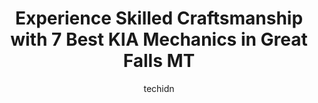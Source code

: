 ---
layout: ampstory
image: https://images.unsplash.com/photo-1517672651691-24622a91b550?ixlib=rb-4.0.3&ixid=MnwxMjA3fDB8MHxwaG90by1wYWdlfHx8fGVufDB8fHx8&auto=format&fit=crop&w=640&h=853&q=80
author: techidn
featured: false
description: Looking for reliable and skilled KIA Mechanic in Great Falls MT, USA? Your search ends here with the 7 best KIA Mechanic in town. With their expertise and commitment to delivering exceptiona
title: Experience Skilled Craftsmanship with 7 Best KIA Mechanics in Great Falls MT
cover:
   title: Experience Skilled Craftsmanship with 7 Best KIA Mechanics in Great Falls MT
   subtitle: Rickpate
   background: https://images.unsplash.com/photo-1517672651691-24622a91b550?ixlib=rb-4.0.3&ixid=MnwxMjA3fDB8MHxwaG90by1wYWdlfHx8fGVufDB8fHx8&auto=format&fit=crop&w=640&h=853&q=80

pages: 
 - layout: thirds
   top: <h1>#1 Petes Auto Sales</h1>
   bottom: "<p>Super easy and smooth transaction at Petes Auto. I did my due diligence on the vehicle I wanted to purchase, so I sent in an email to confirm availability. I got a messa</p>"
   background: https://www.knot35.com/toplist/wp-content/uploads/2023/06/best-kia-mechanic-1-in-great-falls-mt-1685841059.jpeg
   backgroundblur: true
 - layout: thirds
   top: <h1>#2 Great Falls Auto Repair</h1>
   bottom: "<p>1121 25th Ave NE Unit 4, Black Eagle, MT 59414, United States</p>"
   background: https://www.knot35.com/toplist/wp-content/uploads/2023/06/best-kia-mechanic-2-in-great-falls-mt-1685841059.jpeg
   cta:
      link: https://www.knot35.com/toplist/experience-skilled-craftsmanship-with-7-best-kia-mechanics-in-great-falls-mt/
      text: Experience Skilled Craftsmanship with 7 Best KIA Mechanics in Great Falls MT
 - layout: thirds
   top: <h1>#3 Carnahans Towing & Repair, Inc.</h1>
   bottom: "<p>905 Smelter Ave NE, Great Falls, MT 59404, United States</p>"
   background: https://www.knot35.com/toplist/wp-content/uploads/2023/06/best-kia-mechanic-3-in-great-falls-mt-1685841059.jpeg
   cta:
      link: https://www.knot35.com/toplist/experience-skilled-craftsmanship-with-7-best-kia-mechanics-in-great-falls-mt/
      text: Experience Skilled Craftsmanship with 7 Best KIA Mechanics in Great Falls MT
 - layout: thirds
   top: <h1>#4 15th Street Service Center</h1>
   bottom: "<p>1501 10th Ave S, Great Falls, MT 59405, United States</p>"
   background: https://images.unsplash.com/photo-1531169509526-f8f1fdaa4a67?ixlib=rb-4.0.3&ixid=MnwxMjA3fDB8MHxwaG90by1wYWdlfHx8fGVufDB8fHx8&auto=format&fit=crop&w=640&h=853&q=80
   cta:
      link: https://www.knot35.com/toplist/experience-skilled-craftsmanship-with-7-best-kia-mechanics-in-great-falls-mt/
      text: Experience Skilled Craftsmanship with 7 Best KIA Mechanics in Great Falls MT
 - layout: thirds
   top: <h1>#5 Fritzs Auto Repair</h1>
   bottom: "<p>523 2nd Ave S, Great Falls, MT 59405, United States</p>"
   background: https://images.unsplash.com/photo-1540457036297-448b6b99e91c?ixlib=rb-4.0.3&ixid=MnwxMjA3fDB8MHxwaG90by1wYWdlfHx8fGVufDB8fHx8&auto=format&fit=crop&w=640&h=853&q=80
   cta:
      link: https://www.knot35.com/toplist/experience-skilled-craftsmanship-with-7-best-kia-mechanics-in-great-falls-mt/
      text: Experience Skilled Craftsmanship with 7 Best KIA Mechanics in Great Falls MT
 - layout: thirds
   top: <h1>#6 Acme Body Shop</h1>
   bottom: "<p>714 5th St S, Great Falls, MT 59405, United States</p>"
   background: https://images.unsplash.com/photo-1547366785-564103df7e13?ixlib=rb-4.0.3&ixid=MnwxMjA3fDB8MHxwaG90by1wYWdlfHx8fGVufDB8fHx8&auto=format&fit=crop&w=640&h=853&q=80
   cta:
      link: https://www.knot35.com/toplist/experience-skilled-craftsmanship-with-7-best-kia-mechanics-in-great-falls-mt/
      text: Experience Skilled Craftsmanship with 7 Best KIA Mechanics in Great Falls MT
 - layout: thirds
   top: <h1>#7 Mitchells Crash Repair</h1>
   bottom: "<p>1021 15th St N, Great Falls, MT 59401, United States</p>"
   background: https://images.unsplash.com/photo-1608501821300-4f99e58bba77?ixlib=rb-4.0.3&ixid=MnwxMjA3fDB8MHxwaG90by1wYWdlfHx8fGVufDB8fHx8&auto=format&fit=crop&w=640&h=853&q=80
   cta:
      link: https://www.knot35.com/toplist/experience-skilled-craftsmanship-with-7-best-kia-mechanics-in-great-falls-mt/
      text: Experience Skilled Craftsmanship with 7 Best KIA Mechanics in Great Falls MT
 - layout: thirds
   middle: Continue reading...
   background: https://images.unsplash.com/photo-1462556791646-c201b8241a94?ixlib=rb-4.0.3&ixid=MnwxMjA3fDB8MHxwaG90by1wYWdlfHx8fGVufDB8fHx8&auto=format&fit=crop&w=640&h=853&q=80
   cta:
      link: https://www.knot35.com/toplist/experience-skilled-craftsmanship-with-7-best-kia-mechanics-in-great-falls-mt/
      text: Experience Skilled Craftsmanship with 7 Best KIA Mechanics in Great Falls MT
      
---